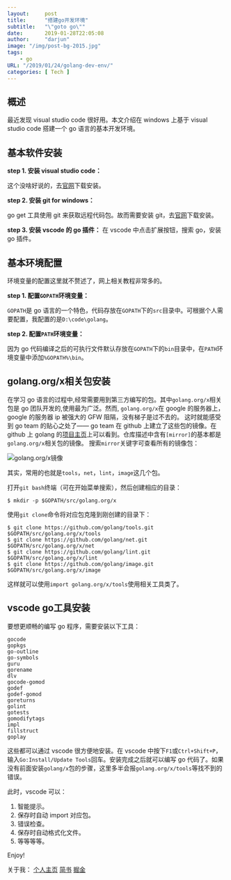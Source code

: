 ```yaml
---
layout:     post
title:      "搭建go开发环境"
subtitle:   "\"goto go\""
date:       2019-01-28T22:05:08
author:     "darjun"
image: "/img/post-bg-2015.jpg"
tags:
    - go
URL: "/2019/01/24/golang-dev-env/"
categories: [ Tech ]
---
```


## 概述

最近发现 visual studio code 很好用。本文介绍在 windows 上基于 visual studio code 搭建一个 go 语言的基本开发环境。

## 基本软件安装

**step 1. 安装 visual studio code：**

这个没啥好说的，去[官网](https://code.visualstudio.com/)下载安装。

**step 2. 安装 git for windows：**

go get 工具使用 git 来获取远程代码包。故而需要安装 git，去[官网](https://git-scm.com/downloads)下载安装。

**step 3. 安装 vscode 的 go 插件：**
在 vscode 中点击扩展按钮，搜索 go，安装 go 插件。


## 基本环境配置

环境变量的配置这里就不赘述了，网上相关教程非常多的。

**step 1. 配置`GOPATH`环境变量：**

`GOPATH`是 go 语言的一个特色，代码存放在`GOPATH`下的`src`目录中。可根据个人需要配置，我配置的是`D:\code\golang`。

**step 2. 配置`PATH`环境变量：**

因为 go 代码编译之后的可执行文件默认存放在`GOPATH`下的`bin`目录中，在`PATH`环境变量中添加`%GOPATH%\bin`。

## golang.org/x相关包安装

在学习 go 语言的过程中,经常需要用到第三方编写的包。其中`golang.org/x`相关包是 go 团队开发的,使用最为广泛。然而, `golang.org/x`在 google 的服务器上，google 的服务器 ip 被强大的 GFW 阻隔，没有梯子是过不去的。
这时就能感受到 go team 的贴心之处了—— go team 在 github 上建立了这些包的镜像。在 github 上 golang 的[项目主页](https://github.com/golang)上可以看到。仓库描述中含有`[mirror]`的基本都是`golang.org/x`相关包的镜像。
搜索`mirror`关键字可查看所有的镜像包：

![golang.org/x镜像](/img/in-post/vscode-go-dev/golang-mirror.png)

其实，常用的也就是`tools`，`net`，`lint`，`image`这几个包。

打开`git bash`终端（可在开始菜单搜索），然后创建相应的目录：
```
$ mkdir -p $GOPATH/src/golang.org/x
```

使用`git clone`命令将对应包克隆到刚创建的目录下：
```
$ git clone https://github.com/golang/tools.git $GOPATH/src/golang.org/x/tools
$ git clone https://github.com/golang/net.git $GOPATH/src/golang.org/x/net
$ git clone https://github.com/golang/lint.git $GOPATH/src/golang.org/x/lint
$ git clone https://github.com/golang/image.git $GOPATH/src/golang.org/x/image
```

这样就可以使用`import golang.org/x/tools`使用相关工具类了。

## vscode go工具安装

要想更顺畅的编写 go 程序，需要安装以下工具：
```
gocode
gopkgs
go-outline
go-symbols
guru
gorename
dlv
gocode-gomod
godef
godef-gomod
goreturns
golint
gotests
gomodifytags
impl
fillstruct
goplay
```

这些都可以通过 vscode 很方便地安装。在 vscode 中按下`F1`或`Ctrl+Shift+P`，输入`Go:Install/Update Tools`回车。安装完成之后就可以编写 go 代码了。如果没有前面安装`golang/x`包的步骤，这里多半会报`golang.org/x/tools`等找不到的错误。

此时，vscode 可以：
1. 智能提示。
2. 保存时自动 import 对应包。
3. 错误检查。
4. 保存时自动格式化文件。
5. 等等等等。

Enjoy!

关于我：
[个人主页](https://darjun.github.io) [简书](https://www.jianshu.com/u/0aca4aa367c8) [掘金](https://juejin.im/user/5be15200e51d4505466ce2f4)